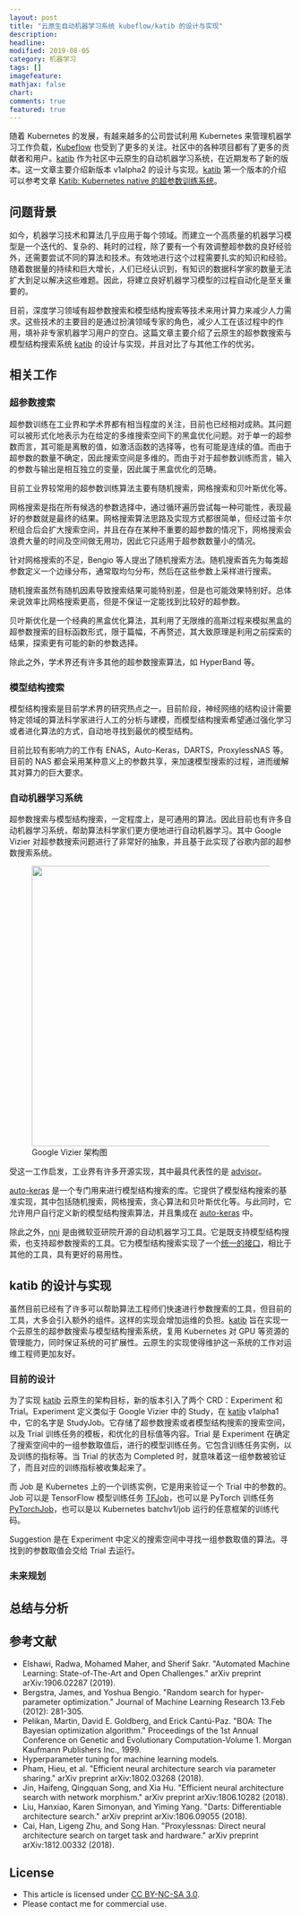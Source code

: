 ```yaml
---
layout: post
title: "云原生自动机器学习系统 kubeflow/katib 的设计与实现"
description: 
headline:
modified: 2019-08-05
category: 机器学习
tags: []
imagefeature:
mathjax: false
chart:
comments: true
featured: true
---
```


随着 Kubernetes 的发展，有越来越多的公司尝试利用 Kubernetes 来管理机器学习工作负载，[Kubeflow][] 也受到了更多的关注。社区中的各种项目都有了更多的贡献者和用户。[katib][] 作为社区中云原生的自动机器学习系统，在近期发布了新的版本。这一文章主要介绍新版本 v1alpha2 的设计与实现。[katib][] 第一个版本的介绍可以参考文章 [Katib: Kubernetes native 的超参数训练系统](http://gaocegege.com/Blog/%E6%9C%BA%E5%99%A8%E5%AD%A6%E4%B9%A0/katib)。

## 问题背景

如今，机器学习技术和算法几乎应用于每个领域。而建立一个高质量的机器学习模型是一个迭代的、复杂的、耗时的过程，除了要有一个有效调整超参数的良好经验外，还需要尝试不同的算法和技术。有效地进行这个过程需要扎实的知识和经验。随着数据量的持续和巨大增长，人们已经认识到，有知识的数据科学家的数量无法扩大到足以解决这些难题。因此，将建立良好机器学习模型的过程自动化是至关重要的。

目前，深度学习领域有超参数搜索和模型结构搜索等技术来用计算力来减少人力需求。这些技术的主要目的是通过扮演领域专家的角色，减少人工在该过程中的作用，填补非专家机器学习用户的空白。这篇文章主要介绍了云原生的超参数搜索与模型结构搜索系统 [katib][] 的设计与实现，并且对比了与其他工作的优劣。

## 相关工作

### 超参数搜索

超参数训练在工业界和学术界都有相当程度的关注，目前也已经相对成熟。其问题可以被形式化地表示为在给定的多维搜索空间下的黑盒优化问题。对于单一的超参数而言，其可能是离散的值，如激活函数的选择等，也有可能是连续的值。而由于超参数的数量不确定，因此搜索空间是多维的。而由于对于超参数训练而言，输入的参数与输出是相互独立的变量，因此属于黑盒优化的范畴。

目前工业界较常用的超参数训练算法主要有随机搜索，网格搜索和贝叶斯优化等。

网格搜索是指在所有候选的参数选择中，通过循环遍历尝试每一种可能性，表现最好的参数就是最终的结果。网格搜索算法思路及实现方式都很简单，但经过笛卡尔积组合后会扩大搜索空间，并且在存在某种不重要的超参数的情况下，网格搜索会浪费大量的时间及空间做无用功，因此它只适用于超参数数量小的情况。

针对网格搜索的不足，Bengio 等人提出了随机搜索方法。随机搜索首先为每类超参数定义一个边缘分布，通常取均匀分布，然后在这些参数上采样进行搜索。

随机搜索虽然有随机因素导致搜索结果可能特别差，但是也可能效果特别好。总体来说效率比网格搜索更高，但是不保证一定能找到比较好的超参数。

贝叶斯优化是一个经典的黑盒优化算法，其利用了无限维的高斯过程来模拟黑盒的超参数搜索的目标函数形式，限于篇幅，不再赘述，其大致原理是利用之前探索的结果，探索更有可能的新的参数选择。

除此之外，学术界还有许多其他的超参数搜索算法，如 HyperBand 等。

### 模型结构搜索

模型结构搜索是目前学术界的研究热点之一。目前阶段，神经网络的结构设计需要特定领域的算法科学家进行人工的分析与建模，而模型结构搜索希望通过强化学习或者进化算法的方式，自动地寻找到最优的模型结构。

目前比较有影响力的工作有 ENAS，Auto-Keras，DARTS，ProxylessNAS 等。目前的 NAS 都会采用某种意义上的参数共享，来加速模型搜索的过程，进而缓解其对算力的巨大要求。

### 自动机器学习系统

超参数搜索与模型结构搜索，一定程度上，是可通用的算法。因此目前也有许多自动机器学习系统，帮助算法科学家们更方便地进行自动机器学习。其中 Google Vizier 对超参数搜索问题进行了非常好的抽象，并且基于此实现了谷歌内部的超参数搜索系统。

<figure>
	<img src="{{ site.url }}/images/katib-new/1.png" height="500" width="500">
    <figcaption>Google Vizier 架构图</figcaption>
</figure>

受这一工作启发，工业界有许多开源实现，其中最具代表性的是 [advisor][]。

[auto-keras][] 是一个专门用来进行模型结构搜索的库。它提供了模型结构搜索的基准实现，其中包括随机搜索，网格搜索，贪心算法和贝叶斯优化等。与此同时，它允许用户自行定义新的模型结构搜索算法，并且集成在 [auto-keras][] 中。

除此之外，[nni][] 是由微软亚研院开源的自动机器学习工具。它是既支持模型结构搜索，也支持超参数搜索的工具。它为模型结构搜索实现了一个[统一的接口](https://github.com/microsoft/nni/blob/master/docs/en_US/AdvancedFeature/GeneralNasInterfaces.md)，相比于其他的工具，具有更好的易用性。

## katib 的设计与实现

虽然目前已经有了许多可以帮助算法工程师们快速进行参数搜索的工具，但目前的工具，大多会引入额外的组件。这样的实现会增加运维的负担。[katib][] 旨在实现一个云原生的超参数搜索与模型结构搜索系统，复用 Kubernetes 对 GPU 等资源的管理能力，同时保证系统的可扩展性。云原生的实现使得维护这一系统的工作对运维工程师更加友好。

### 目前的设计

为了实现 [katib][] 云原生的架构目标，新的版本引入了两个 CRD：Experiment 和 Trial。Experiment 定义类似于 Google Vizier 中的 Study，在 [katib][] v1alpha1 中，它的名字是 StudyJob。它存储了超参数搜索或者模型结构搜索的搜索空间，以及 Trial 训练任务的模板，和优化的目标值等内容。Trial 是 Experiment 在确定了搜索空间中的一组参数取值后，进行的模型训练任务。它包含训练任务实例，以及训练的指标等。当 Trial 的状态为 Completed 时，就意味着这一组参数被验证了，而且对应的训练指标被收集起来了。

而 Job 是 Kubernetes 上的一个训练实例，它是用来验证一个 Trial 中的参数的。Job 可以是 TensorFlow 模型训练任务 [TFJob](https://github.com/kubeflow/tf-operator)，也可以是 PyTorch 训练任务 [PyTorchJob](https://github.com/kubeflow/pytorch-operator)，也可以是以 Kubernetes batchv1/job 运行的任意框架的训练代码。

Suggestion 是在 Experiment 中定义的搜索空间中寻找一组参数取值的算法。寻找到的参数取值会交给 Trial 去运行。

### 未来规划

## 总结与分析

## 参考文献

- Elshawi, Radwa, Mohamed Maher, and Sherif Sakr. "Automated Machine Learning: State-of-The-Art and Open Challenges." arXiv preprint arXiv:1906.02287 (2019).
- Bergstra, James, and Yoshua Bengio. "Random search for hyper-parameter optimization." Journal of Machine Learning Research 13.Feb (2012): 281-305.‏
- Pelikan, Martin, David E. Goldberg, and Erick Cantú-Paz. "BOA: The Bayesian optimization algorithm." Proceedings of the 1st Annual Conference on Genetic and Evolutionary Computation-Volume 1. Morgan Kaufmann Publishers Inc., 1999.
- Hyperparameter tuning for machine learning models.
- Pham, Hieu, et al. "Efficient neural architecture search via parameter sharing." arXiv preprint arXiv:1802.03268 (2018).
- Jin, Haifeng, Qingquan Song, and Xia Hu. "Efficient neural architecture search with network morphism." arXiv preprint arXiv:1806.10282 (2018).
- Liu, Hanxiao, Karen Simonyan, and Yiming Yang. "Darts: Differentiable architecture search." arXiv preprint arXiv:1806.09055 (2018).
- Cai, Han, Ligeng Zhu, and Song Han. "Proxylessnas: Direct neural architecture search on target task and hardware." arXiv preprint arXiv:1812.00332 (2018).

## License

- This article is licensed under [CC BY-NC-SA 3.0](https://creativecommons.org/licenses/by-nc-sa/3.0/).
- Please contact me for commercial use.

[Kubeflow]: https://github.com/kubeflow/kubeflow
[@caicloud]: https://github.com/caicloud
[katib]: https://github.com/kubeflow/katib
[advisor]: https://github.com/tobegit3hub/advisor
[auto-keras]: https://autokeras.com/
[nni]: https://github.com/microsoft/nni
